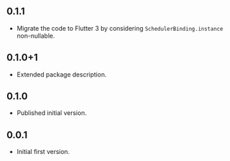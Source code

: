 ## 0.1.1

* Migrate the code to Flutter 3 by considering `SchedulerBinding.instance` non-nullable.

## 0.1.0+1

* Extended package description.

## 0.1.0

* Published initial version.

## 0.0.1

* Initial first version.
